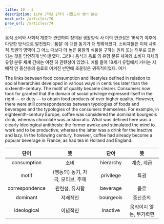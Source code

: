 ```yaml
---
title: 19 - 3
description: ICPA 3학년 1학기 기말고사 영어 본문
next_url: /articles/76
prev_url: /articles/74
---
```


음식 소비와 사회적 계층과 관련하여 정의된 생활양식 사 이의 연관성은 16세기 이후에 다양한 방식으로 발전했다. ‘품질’ 에 대한 동기가 더 명확해졌다. 소비자들은 이제 사회적 특권의 영역이 그 어느 때보다 더 높은 품질의 식품을 구하는 권리 또는 의무로 표현되는 것을 당연하게 받아들였다. 그러나 음식과 음료 의 유형 분류 체계와 소비자 자체의 유형 분류 체계 간에는 여전 히 관련성이 있었다. 예를 들어 18세기 유럽에서 커피는 지배적 인 중산층의 음료로 여겨진 반면에 초콜릿은 귀족적이었다. 여기

The links between food consumption and lifestyles defined in relation to social hierarchies developed in various ways in centuries later than the sixteenth-century. The motif of quality became clearer. Consumers now took for granted that the domain of social privilege expressed itself in the right — or duty — to obtain food products of ever higher quality. However, there were still correspondences between typologies of foods and beverages and the typologies of the consumers themselves. For example, in eighteenth-century Europe, coffee was considered the dominant bourgeois drink, whereas chocolate was aristocratic. What was defined here was a clearly ideological antithesis: the former awoke and stimulated the mind to work and to be productive; whereas the latter was a drink for the inactive and lazy. In the following century, however, coffee had already become a popular beverage in France, as had tea in Holland and England.

|단어|뜻| |단어|뜻|
|:--------------:|:------------------------------:|-|:--------------:|:------------------------------:|
|consumption|소비||hierarchy|계층, 계급|
|motif|(행동의) 동기, 자극, 모티브, 주제||privilege|특권|
|correspondence|관련성, 유사함||beverage|음료|
|dominant|지배적인||bourgeois|중산층의|
|ideological|이념적인||inactive|움직이지 않는, 무기력한|
